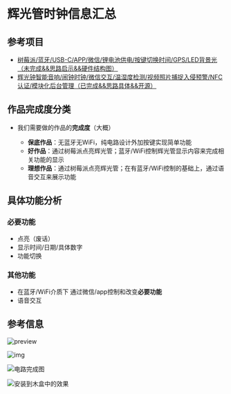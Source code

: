 # 辉光管时钟信息汇总

## 参考项目

- [树莓派/蓝牙/USB-C/APP/微信/锂电池供电/按键切换时间/GPS/LED背景光（未完成&&思路启示&&硬件结构图）](https://zhuanlan.zhihu.com/p/37329082)
- [辉光钟智能音响/闹钟时钟/微信交互/温湿度检测/视频照片捕捉入侵预警/NFC认证/模块化后台管理（已完成&&思路具体&&开源）](https://aeonni.com/2018/12/31/aeonni-nixie-finish/)

## 作品完成度分类

- 我们需要做的作品的**完成度**（大概）

  - **保底作品**：无蓝牙无WiFi，纯电路设计外加按键实现简单功能
  - **好作品**：通过树莓派点亮辉光管；蓝牙/WiFi控制辉光管显示内容来完成相关功能的显示
  - **理想作品**：通过树莓派点亮辉光管；在有蓝牙/WiFi控制的基础上，通过语音交互来展示功能

  

## 具体功能分析

### 必要功能

- 点亮（废话）
- 显示时间/日期/具体数字
- 功能切换

### 其他功能

- 在蓝牙/WiFi介质下 通过微信/app控制和改变**必要功能**
- 语音交互







## 参考信息

 ![preview](https://pic1.zhimg.com/v2-60042f38b631eef00c2dad41235e29e0_r.jpg)

 ![img](https://pic4.zhimg.com/80/v2-1cf11968b17a7b569f50d01140aafd33_hd.jpg)

 ![电路完成图](https://aeonni.com/images/aeonni-nixie-finish/IMG_0307.JPG) 

 ![安装到木盒中的效果](https://aeonni.com/images/aeonni-nixie-finish/IMG_6765.JPG) 

  